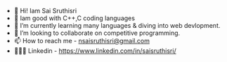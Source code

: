 - 👋 Hi! Iam Sai Sruthisri
- 🔭 Iam good with C++,C coding languages
- 🌱 I’m currently learning many languages & diving into web devlopment.
- 👯 I’m looking to collaborate on competitive programming. 
- 📫 How to reach me - nsaisruthisri@gmail.com
- 👩🏻‍💻 Linkedin - https://www.linkedin.com/in/saisruthisri/

